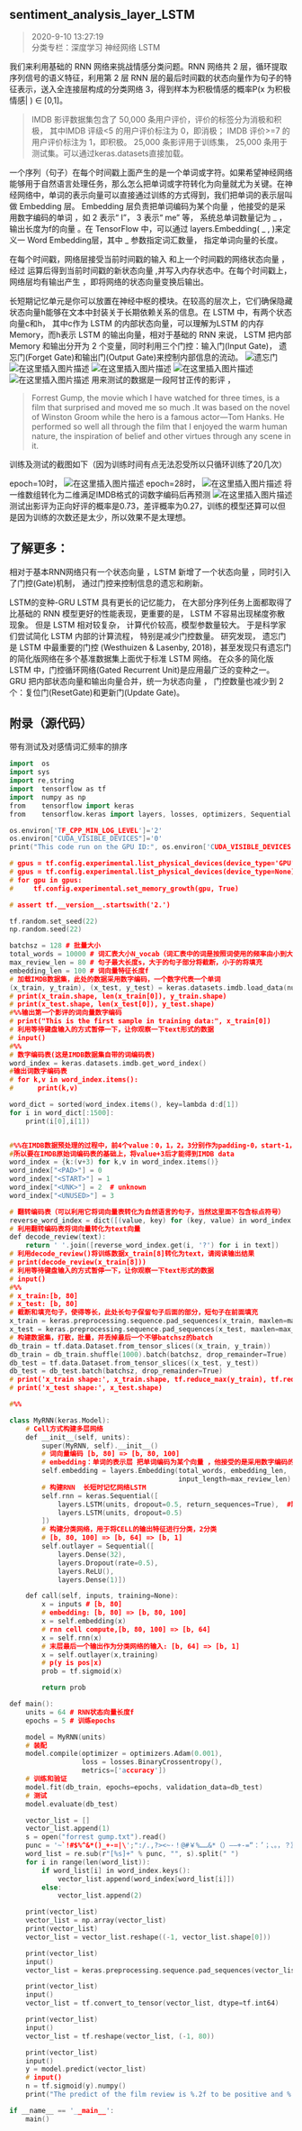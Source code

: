 ## sentiment_analysis_layer_LSTM
> 2020-9-10 13:27:19 
<br>分类专栏：深度学习 神经网络 LSTM 


我们来利用基础的 RNN 网络来挑战情感分类问题。RNN 网络共 2 层，循环提取序列信号的语义特征，利用第 2 层 RNN 层的最后时间戳的状态向量作为句子的特征表示，送入全连接层构成的分类网络 3，得到样本为积极情感的概率P(x 为积极情感| ) ∈ [0,1]。

> IMDB 影评数据集包含了 50,000 条用户评价，评价的标签分为消极和积极， 其中IMDB 评级<5 的用户评价标注为 0，即消极； IMDB 评价>=7 的用户评价标注为 1，即积极。 25,000 条影评用于训练集， 25,000 条用于测试集。可以通过keras.datasets直接加载。

一个序列（句子）在每个时间戳上面产生的是一个单词或字符。如果希望神经网络能够用于自然语言处理任务，那么怎么把单词或字符转化为向量就尤为关键。在神经网络中，单词的表示向量可以直接通过训练的方式得到，我们把单词的表示层叫做 Embedding 层。 Embedding 层负责把单词编码为某个向量 ，他接受的是采用数字编码的单词 ，如 2 表示“ I”， 3 表示“ me” 等， 系统总单词数量记为 _ ， 输出长度为f的向量 。在 TensorFlow 中，可以通过 layers.Embedding( _ , )来定义一 Word Embedding层，其中 _ 参数指定词汇数量， 指定单词向量的长度。

  在每个时间戳，网络层接受当前时间戳的输入  和上一个时间戳的网络状态向量  ，经过  运算后得到当前时间戳的新状态向量  ,并写入内存状态中。在每个时间戳上，网络层均有输出产生  ，即将网络的状态向量变换后输出。

长短期记忆单元是你可以放置在神经中枢的模块。在较高的层次上，它们确保隐藏状态向量h能够在文本中封装关于长期依赖关系的信息。在 LSTM 中，有两个状态向量c和h， 其中c作为 LSTM 的内部状态向量，可以理解为LSTM 的内存 Memory，而h表示 LSTM 的输出向量，相对于基础的 RNN 来说， LSTM 把内部 Memory 和输出分开为 2 个变量，同时利用三个门控：输入门(Input Gate)， 遗忘门(Forget Gate)和输出门(Output Gate)来控制内部信息的流动。
![遗忘门](https://img-blog.csdnimg.cn/2020112019541831.png?x-oss-process=image/watermark,type_ZmFuZ3poZW5naGVpdGk,shadow_10,text_aHR0cHM6Ly9ibG9nLmNzZG4ubmV0L3FxXzQ2MzYzNzkw,size_16,color_FFFFFF,t_70#pic_center)
![在这里插入图片描述](https://img-blog.csdnimg.cn/20201120195455238.png?x-oss-process=image/watermark,type_ZmFuZ3poZW5naGVpdGk,shadow_10,text_aHR0cHM6Ly9ibG9nLmNzZG4ubmV0L3FxXzQ2MzYzNzkw,size_16,color_FFFFFF,t_70#pic_center)
![在这里插入图片描述](https://img-blog.csdnimg.cn/20201120195509859.png?x-oss-process=image/watermark,type_ZmFuZ3poZW5naGVpdGk,shadow_10,text_aHR0cHM6Ly9ibG9nLmNzZG4ubmV0L3FxXzQ2MzYzNzkw,size_16,color_FFFFFF,t_70#pic_center)
![在这里插入图片描述](https://img-blog.csdnimg.cn/20201120195521348.png?x-oss-process=image/watermark,type_ZmFuZ3poZW5naGVpdGk,shadow_10,text_aHR0cHM6Ly9ibG9nLmNzZG4ubmV0L3FxXzQ2MzYzNzkw,size_16,color_FFFFFF,t_70#pic_center)
![在这里插入图片描述](https://img-blog.csdnimg.cn/20201120195621497.png?x-oss-process=image/watermark,type_ZmFuZ3poZW5naGVpdGk,shadow_10,text_aHR0cHM6Ly9ibG9nLmNzZG4ubmV0L3FxXzQ2MzYzNzkw,size_16,color_FFFFFF,t_70#pic_center)
用来测试的数据是一段阿甘正传的影评 ，

> Forrest Gump, the movie which I have watched for three times, is a film that surprised and moved me so much .It was based on the novel of Winston Groom while the hero is a famous actor—Tom Hanks. He performed so well all through the film that I enjoyed the warm human nature, the inspiration of belief and other virtues through any scene in it.

训练及测试的截图如下（因为训练时间有点无法忍受所以只循环训练了20几次）

epoch=10时，
![在这里插入图片描述](https://img-blog.csdnimg.cn/20201120194727761.png?x-oss-process=image/watermark,type_ZmFuZ3poZW5naGVpdGk,shadow_10,text_aHR0cHM6Ly9ibG9nLmNzZG4ubmV0L3FxXzQ2MzYzNzkw,size_16,color_FFFFFF,t_70#pic_center)
epoch=28时，
![在这里插入图片描述](https://img-blog.csdnimg.cn/20201120194846782.png?x-oss-process=image/watermark,type_ZmFuZ3poZW5naGVpdGk,shadow_10,text_aHR0cHM6Ly9ibG9nLmNzZG4ubmV0L3FxXzQ2MzYzNzkw,size_16,color_FFFFFF,t_70#pic_center)
将一维数组转化为二维满足IMDB格式的词数字编码后再预测
![在这里插入图片描述](https://img-blog.csdnimg.cn/20201120194905845.png?x-oss-process=image/watermark,type_ZmFuZ3poZW5naGVpdGk,shadow_10,text_aHR0cHM6Ly9ibG9nLmNzZG4ubmV0L3FxXzQ2MzYzNzkw,size_16,color_FFFFFF,t_70#pic_center)
测试出影评为正向好评的概率是0.73，差评概率为0.27，训练的模型还算可以但是因为训练的次数还是太少，所以效果不是太理想。

## 了解更多：
相对于基本RNN网络只有一个状态向量  ，LSTM 新增了一个状态向量  ，同时引入了门控(Gate)机制， 通过门控来控制信息的遗忘和刷新。

 LSTM的变种-GRU
LSTM 具有更长的记忆能力， 在大部分序列任务上面都取得了比基础的 RNN 模型更好的性能表现，更重要的是， LSTM 不容易出现梯度弥散现象。 但是 LSTM 相对较复杂， 计算代价较高，模型参数量较大。 于是科学家们尝试简化 LSTM 内部的计算流程， 特别是减少门控数量。 研究发现， 遗忘门是 LSTM 中最重要的门控 (Westhuizen & Lasenby, 2018)，甚至发现只有遗忘门的简化版网络在多个基准数据集上面优于标准 LSTM 网络。 在众多的简化版 LSTM 中，门控循环网络(Gated Recurrent Unit)是应用最广泛的变种之一。 GRU 把内部状态向量和输出向量合并，统一为状态向量 ， 门控数量也减少到 2 个：复位门(ResetGate)和更新门(Update Gate)。
## 附录（源代码）
带有测试及对感情词汇频率的排序

```cpp
import  os
import sys
import re,string
import  tensorflow as tf
import  numpy as np
from    tensorflow import keras
from    tensorflow.keras import layers, losses, optimizers, Sequential

os.environ['TF_CPP_MIN_LOG_LEVEL']='2'
os.environ["CUDA_VISIBLE_DEVICES"]='0'
print("This code run on the GPU ID:", os.environ['CUDA_VISIBLE_DEVICES'])

# gpus = tf.config.experimental.list_physical_devices(device_type='GPU')
# gpus = tf.config.experimental.list_physical_devices(device_type=None)
# for gpu in gpus:
#     tf.config.experimental.set_memory_growth(gpu, True)

# assert tf.__version__.startswith('2.')

tf.random.set_seed(22)
np.random.seed(22)

batchsz = 128 # 批量大小
total_words = 10000 # 词汇表大小N_vocab（词汇表中的词是按照词使用的频率由小到大排列的，这里之关系前10000个常用词）
max_review_len = 80 # 句子最大长度s，大于的句子部分将截断，小于的将填充
embedding_len = 100 # 词向量特征长度f
# 加载IMDB数据集，此处的数据采用数字编码，一个数字代表一个单词
(x_train, y_train), (x_test, y_test) = keras.datasets.imdb.load_data(num_words=total_words)
# print(x_train.shape, len(x_train[0]), y_train.shape)
# print(x_test.shape, len(x_test[0]), y_test.shape)
#%%输出第一个影评的词向量数字编码
# print("This is the first sample in training data:", x_train[0])
# 利用等待键盘输入的方式暂停一下，让你观察一下text形式的数据
# input()
#%%
# 数字编码表(这是IMDB数据集自带的词编码表)
word_index = keras.datasets.imdb.get_word_index()
#输出词数字编码表
# for k,v in word_index.items():
#      print(k,v)

word_dict = sorted(word_index.items(), key=lambda d:d[1])
for i in word_dict[:1500]:
    print(i[0],i[1])


#%%在IMDB数据预处理的过程中，前4个value：0，1，2，3分别作为padding-0，start-1，unknown-2和unused-3的标记，
#所以要在IMDB原始词编码表的基础上，将value+3后才能得到IMDB data
word_index = {k:(v+3) for k,v in word_index.items()}
word_index["<PAD>"] = 0
word_index["<START>"] = 1
word_index["<UNK>"] = 2  # unknown
word_index["<UNUSED>"] = 3

# 翻转编码表（可以利用它将词向量表转化为自然语言的句子，当然这里面不包含标点符号）
reverse_word_index = dict([(value, key) for (key, value) in word_index.items()])
# 利用翻转编码表将词向量转化为text向量
def decode_review(text):
    return ' '.join([reverse_word_index.get(i, '?') for i in text])
# 利用decode_review()将训练数据x_train[8]转化为text，请阅读输出结果
# print(decode_review(x_train[8]))
# 利用等待键盘输入的方式暂停一下，让你观察一下text形式的数据
# input()
#%%
# x_train:[b, 80]
# x_test: [b, 80]
# 截断和填充句子，使得等长，此处长句子保留句子后面的部分，短句子在前面填充
x_train = keras.preprocessing.sequence.pad_sequences(x_train, maxlen=max_review_len)
x_test = keras.preprocessing.sequence.pad_sequences(x_test, maxlen=max_review_len)
# 构建数据集，打散，批量，并丢掉最后一个不够batchsz的batch
db_train = tf.data.Dataset.from_tensor_slices((x_train, y_train))
db_train = db_train.shuffle(1000).batch(batchsz, drop_remainder=True)
db_test = tf.data.Dataset.from_tensor_slices((x_test, y_test))
db_test = db_test.batch(batchsz, drop_remainder=True)
# print('x_train shape:', x_train.shape, tf.reduce_max(y_train), tf.reduce_min(y_train))
# print('x_test shape:', x_test.shape)

#%%

class MyRNN(keras.Model):
    # Cell方式构建多层网络
    def __init__(self, units):
        super(MyRNN, self).__init__() 
        # 词向量编码 [b, 80] => [b, 80, 100]
        # embedding：单词的表示层 把单词编码为某个向量 ，他接受的是采用数字编码的单词
        self.embedding = layers.Embedding(total_words, embedding_len,  # 指定词汇数量， 指定单词向量的长度
                                          input_length=max_review_len)
        # 构建RNN  长短时记忆网络LSTM
        self.rnn = keras.Sequential([
            layers.LSTM(units, dropout=0.5, return_sequences=True),  #默认只会返回最后一个时间戳的输出 返回每个时间戳上面的输出， 需要设置 return_sequences=True 标志
            layers.LSTM(units, dropout=0.5)
        ])
        # 构建分类网络，用于将CELL的输出特征进行分类，2分类
        # [b, 80, 100] => [b, 64] => [b, 1]
        self.outlayer = Sequential([
        	layers.Dense(32),
        	layers.Dropout(rate=0.5),
        	layers.ReLU(),
        	layers.Dense(1)])

    def call(self, inputs, training=None):
        x = inputs # [b, 80]
        # embedding: [b, 80] => [b, 80, 100]
        x = self.embedding(x)
        # rnn cell compute,[b, 80, 100] => [b, 64]
        x = self.rnn(x)
        # 末层最后一个输出作为分类网络的输入: [b, 64] => [b, 1]
        x = self.outlayer(x,training)
        # p(y is pos|x)
        prob = tf.sigmoid(x)

        return prob

def main():
    units = 64 # RNN状态向量长度f
    epochs = 5 # 训练epochs

    model = MyRNN(units)
    # 装配
    model.compile(optimizer = optimizers.Adam(0.001),
                  loss = losses.BinaryCrossentropy(),
                  metrics=['accuracy'])
    # 训练和验证
    model.fit(db_train, epochs=epochs, validation_data=db_test)
    # 测试
    model.evaluate(db_test)

    vector_list = []
    vector_list.append(1)
    s = open("forrest gump.txt").read()
    punc = '~`!#$%^&*()_+-=|\';":/.,?><~·！@#￥%……&*（）——+-=“：’；、。，？》《{}'
    word_list = re.sub(r"[%s]+" % punc, "", s).split(" ")
    for i in range(len(word_list)):
        if word_list[i] in word_index.keys():
            vector_list.append(word_index[word_list[i]])
        else:
            vector_list.append(2)

    print(vector_list)
    vector_list = np.array(vector_list)
    print(vector_list)
    vector_list = vector_list.reshape((-1, vector_list.shape[0]))

    print(vector_list)
    input()
    vector_list = keras.preprocessing.sequence.pad_sequences(vector_list, maxlen=max_review_len)

    print(vector_list)
    input()
    vector_list = tf.convert_to_tensor(vector_list, dtype=tf.int64)

    print(vector_list)
    input()
    vector_list = tf.reshape(vector_list, (-1, 80))

    print(vector_list)
    input()
    y = model.predict(vector_list) 
    # input()
    n = tf.sigmoid(y).numpy() 
    print("The predict of the film review is %.2f to be positive and %.2f to be negative" % (np.max(n), 1 - np.max(n)))

if __name__ == '__main__':
    main()
```

